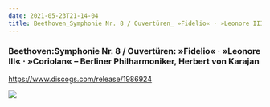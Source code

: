 ```yaml
---
date: 2021-05-23T21-14-04
title: Beethoven_Symphonie Nr. 8 / Ouvertüren_ »Fidelio« · »Leonore III« · »Coriolan« – Berliner Philharmoniker, Herbert von Karajan
---
```

### Beethoven:Symphonie Nr. 8 / Ouvertüren: »Fidelio« · »Leonore III« · »Coriolan« – Berliner Philharmoniker, Herbert von Karajan
https://www.discogs.com/release/1986924

![](dayone-moment://C31D1B0DCAEE4AA797BB952F01059CD0)
